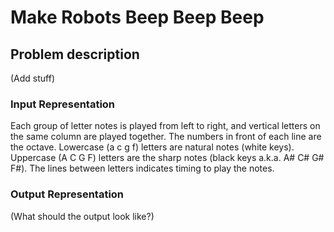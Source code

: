 # Make Robots Beep Beep Beep

## Problem description

(Add stuff)

### Input Representation

Each group of letter notes is played from left to right, and
vertical letters on the same column are played together. The numbers
in front of each line are the octave. Lowercase (a c g f) letters are natural
notes (white keys). Uppercase (A C G F) letters are the sharp notes
(black keys a.k.a. A# C# G# F#). The lines between letters indicates
timing to play the notes.

### Output Representation

(What should the output look like?)